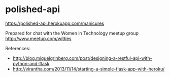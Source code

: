 polished-api
============
https://polished-api.herokuapp.com/manicures

Prepared for chat with the Women in Technology meetup group http://www.meetup.com/witties

References:

- http://blog.miguelgrinberg.com/post/designing-a-restful-api-with-python-and-flask
- http://virantha.com/2013/11/14/starting-a-simple-flask-app-with-heroku/
